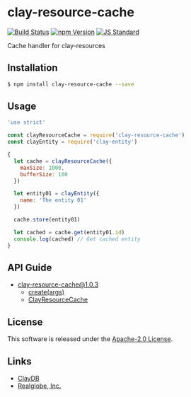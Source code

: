 clay-resource-cache
==========

<!---
This file is generated by ape-tmpl. Do not update manually.
--->

<!-- Badge Start -->
<a name="badges"></a>

[![Build Status][bd_travis_shield_url]][bd_travis_url]
[![npm Version][bd_npm_shield_url]][bd_npm_url]
[![JS Standard][bd_standard_shield_url]][bd_standard_url]

[bd_repo_url]: https://github.com/realglobe-Inc/clay-resource-cache
[bd_travis_url]: http://travis-ci.org/realglobe-Inc/clay-resource-cache
[bd_travis_shield_url]: http://img.shields.io/travis/realglobe-Inc/clay-resource-cache.svg?style=flat
[bd_travis_com_url]: http://travis-ci.com/realglobe-Inc/clay-resource-cache
[bd_travis_com_shield_url]: https://api.travis-ci.com/realglobe-Inc/clay-resource-cache.svg?token=
[bd_license_url]: https://github.com/realglobe-Inc/clay-resource-cache/blob/master/LICENSE
[bd_codeclimate_url]: http://codeclimate.com/github/realglobe-Inc/clay-resource-cache
[bd_codeclimate_shield_url]: http://img.shields.io/codeclimate/github/realglobe-Inc/clay-resource-cache.svg?style=flat
[bd_codeclimate_coverage_shield_url]: http://img.shields.io/codeclimate/coverage/github/realglobe-Inc/clay-resource-cache.svg?style=flat
[bd_gemnasium_url]: https://gemnasium.com/realglobe-Inc/clay-resource-cache
[bd_gemnasium_shield_url]: https://gemnasium.com/realglobe-Inc/clay-resource-cache.svg
[bd_npm_url]: http://www.npmjs.org/package/clay-resource-cache
[bd_npm_shield_url]: http://img.shields.io/npm/v/clay-resource-cache.svg?style=flat
[bd_standard_url]: http://standardjs.com/
[bd_standard_shield_url]: https://img.shields.io/badge/code%20style-standard-brightgreen.svg

<!-- Badge End -->


<!-- Description Start -->
<a name="description"></a>

Cache handler for clay-resources

<!-- Description End -->


<!-- Overview Start -->
<a name="overview"></a>



<!-- Overview End -->


<!-- Sections Start -->
<a name="sections"></a>

<!-- Section from "doc/guides/01.Installation.md.hbs" Start -->

<a name="section-doc-guides-01-installation-md"></a>

Installation
-----

```bash
$ npm install clay-resource-cache --save
```


<!-- Section from "doc/guides/01.Installation.md.hbs" End -->

<!-- Section from "doc/guides/02.Usage.md.hbs" Start -->

<a name="section-doc-guides-02-usage-md"></a>

Usage
---------

```javascript
'use strict'

const clayResourceCache = require('clay-resource-cache')
const clayEntity = require('clay-entity')

{
  let cache = clayResourceCache({
    maxSize: 1000,
    bufferSize: 100
  })

  let entity01 = clayEntity({
    name: 'The entity 01'
  })

  cache.store(entity01)

  let cached = cache.get(entity01.id)
  console.log(cached) // Get cached entity
}

```


<!-- Section from "doc/guides/02.Usage.md.hbs" End -->

<!-- Section from "doc/guides/10.API Guide.md.hbs" Start -->

<a name="section-doc-guides-10-a-p-i-guide-md"></a>

API Guide
-----

+ [clay-resource-cache@1.0.3](./doc/api/api.md)
  + [create(args)](./doc/api/api.md#clay-resource-cache-function-create)
  + [ClayResourceCache](./doc/api/api.md#clay-resource-cache-class)


<!-- Section from "doc/guides/10.API Guide.md.hbs" End -->


<!-- Sections Start -->


<!-- LICENSE Start -->
<a name="license"></a>

License
-------
This software is released under the [Apache-2.0 License](https://github.com/realglobe-Inc/clay-resource-cache/blob/master/LICENSE).

<!-- LICENSE End -->


<!-- Links Start -->
<a name="links"></a>

Links
------

+ [ClayDB][clay_d_b_url]
+ [Realglobe, Inc.][realglobe,_inc__url]

[clay_d_b_url]: https://github.com/realglobe-Inc/claydb
[realglobe,_inc__url]: http://realglobe.jp

<!-- Links End -->
